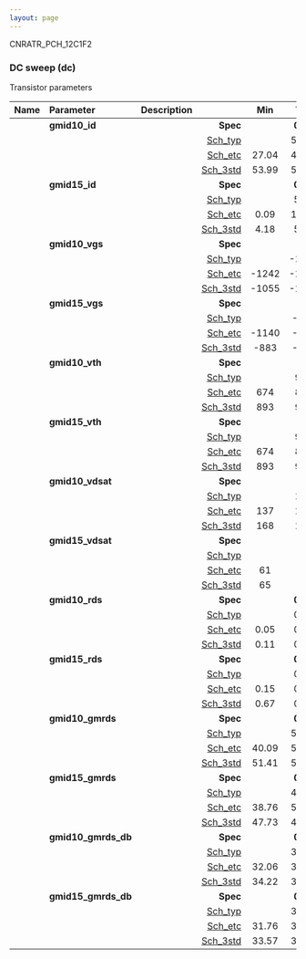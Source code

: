 ```yaml
---
layout: page
---
```




CNRATR_PCH_12C1F2

### DC sweep (dc)

Transistor parameters



|**Name**|**Parameter**|**Description**| |**Min**|**Typ**|**Max**| Unit|
|:---|:---|:---|---:|:---:|:---:|:---:| ---:|
||**gmid10\_id** | | **Spec**  |  | **0.00** |  | **uA** |
| | | |<a href='results/dc_Sch_typical.html'>Sch_typ</a>| | 55.42 |  | |
| | | |<a href='results/dc_Sch_etc.html'>Sch_etc</a>|27.04 | 45.83 | 96.48 | |
| | | |<a href='results/dc_Sch_mc.html'>Sch_3std</a>|53.99 | 55.48 | 56.98 | |
||**gmid15\_id** | | **Spec**  |  | **0.00** |  | **uA** |
| | | |<a href='results/dc_Sch_typical.html'>Sch_typ</a>| | 5.60 |  | |
| | | |<a href='results/dc_Sch_etc.html'>Sch_etc</a>|0.09 | 11.35 | 30.02 | |
| | | |<a href='results/dc_Sch_mc.html'>Sch_3std</a>|4.18 | 5.73 | 7.28 | |
||**gmid10\_vgs** | | **Spec**  |  | **0** |  | **mV** |
| | | |<a href='results/dc_Sch_typical.html'>Sch_typ</a>| | -1041 |  | |
| | | |<a href='results/dc_Sch_etc.html'>Sch_etc</a>|-1242 | -1008 | -717 | |
| | | |<a href='results/dc_Sch_mc.html'>Sch_3std</a>|-1055 | -1042 | -1028 | |
||**gmid15\_vgs** | | **Spec**  |  | **0** |  | **mV** |
| | | |<a href='results/dc_Sch_typical.html'>Sch_typ</a>| | -852 |  | |
| | | |<a href='results/dc_Sch_etc.html'>Sch_etc</a>|-1140 | -863 | -224 | |
| | | |<a href='results/dc_Sch_mc.html'>Sch_3std</a>|-883 | -854 | -826 | |
||**gmid10\_vth** | | **Spec**  |  | **0** |  | **mV** |
| | | |<a href='results/dc_Sch_typical.html'>Sch_typ</a>| | 907 |  | |
| | | |<a href='results/dc_Sch_etc.html'>Sch_etc</a>|674 | 878 | 1082 | |
| | | |<a href='results/dc_Sch_mc.html'>Sch_3std</a>|893 | 907 | 921 | |
||**gmid15\_vth** | | **Spec**  |  | **0** |  | **mV** |
| | | |<a href='results/dc_Sch_typical.html'>Sch_typ</a>| | 907 |  | |
| | | |<a href='results/dc_Sch_etc.html'>Sch_etc</a>|674 | 878 | 1082 | |
| | | |<a href='results/dc_Sch_mc.html'>Sch_3std</a>|893 | 907 | 921 | |
||**gmid10\_vdsat** | | **Spec**  |  | **0** |  | **mV** |
| | | |<a href='results/dc_Sch_typical.html'>Sch_typ</a>| | 169 |  | |
| | | |<a href='results/dc_Sch_etc.html'>Sch_etc</a>|137 | 164 | 176 | |
| | | |<a href='results/dc_Sch_mc.html'>Sch_3std</a>|168 | 169 | 171 | |
||**gmid15\_vdsat** | | **Spec**  |  | **0** |  | **mV** |
| | | |<a href='results/dc_Sch_typical.html'>Sch_typ</a>| | 70 |  | |
| | | |<a href='results/dc_Sch_etc.html'>Sch_etc</a>|61 | 87 | 102 | |
| | | |<a href='results/dc_Sch_mc.html'>Sch_3std</a>|65 | 71 | 77 | |
||**gmid10\_rds** | | **Spec**  |  | **0.00** |  | **MOhm** |
| | | |<a href='results/dc_Sch_typical.html'>Sch_typ</a>| | 0.11 |  | |
| | | |<a href='results/dc_Sch_etc.html'>Sch_etc</a>|0.05 | 0.14 | 0.25 | |
| | | |<a href='results/dc_Sch_mc.html'>Sch_3std</a>|0.11 | 0.11 | 0.12 | |
||**gmid15\_rds** | | **Spec**  |  | **0.00** |  | **MOhm** |
| | | |<a href='results/dc_Sch_typical.html'>Sch_typ</a>| | 0.94 |  | |
| | | |<a href='results/dc_Sch_etc.html'>Sch_etc</a>|0.15 | 0.95 | 44.01 | |
| | | |<a href='results/dc_Sch_mc.html'>Sch_3std</a>|0.67 | 0.92 | 1.16 | |
||**gmid10\_gmrds** | | **Spec**  |  | **0.00** |  | **V** |
| | | |<a href='results/dc_Sch_typical.html'>Sch_typ</a>| | 51.96 |  | |
| | | |<a href='results/dc_Sch_etc.html'>Sch_etc</a>|40.09 | 51.11 | 61.38 | |
| | | |<a href='results/dc_Sch_mc.html'>Sch_3std</a>|51.41 | 51.97 | 52.53 | |
||**gmid15\_gmrds** | | **Spec**  |  | **0.00** |  | **V** |
| | | |<a href='results/dc_Sch_typical.html'>Sch_typ</a>| | 49.36 |  | |
| | | |<a href='results/dc_Sch_etc.html'>Sch_etc</a>|38.76 | 52.06 | 65.20 | |
| | | |<a href='results/dc_Sch_mc.html'>Sch_3std</a>|47.73 | 49.52 | 51.32 | |
||**gmid10\_gmrds\_db** | | **Spec**  |  | **0.00** |  | **dB** |
| | | |<a href='results/dc_Sch_typical.html'>Sch_typ</a>| | 34.31 |  | |
| | | |<a href='results/dc_Sch_etc.html'>Sch_etc</a>|32.06 | 34.13 | 35.74 | |
| | | |<a href='results/dc_Sch_mc.html'>Sch_3std</a>|34.22 | 34.31 | 34.40 | |
||**gmid15\_gmrds\_db** | | **Spec**  |  | **0.00** |  | **dB** |
| | | |<a href='results/dc_Sch_typical.html'>Sch_typ</a>| | 33.86 |  | |
| | | |<a href='results/dc_Sch_etc.html'>Sch_etc</a>|31.76 | 34.32 | 36.28 | |
| | | |<a href='results/dc_Sch_mc.html'>Sch_3std</a>|33.57 | 33.88 | 34.20 | |

